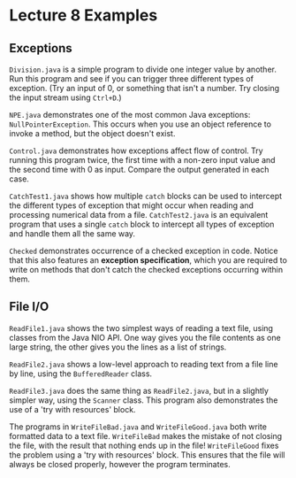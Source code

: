 # Lecture 8 Examples

## Exceptions

`Division.java` is a simple program to divide one integer value by another.
Run this program and see if you can trigger three different types of
exception. (Try an input of 0, or something that isn't a number.  Try
closing the input stream using `Ctrl+D`.)

`NPE.java` demonstrates one of the most common Java exceptions:
`NullPointerException`.  This occurs when you use an object reference to
invoke a method, but the object doesn't exist.

`Control.java` demonstrates how exceptions affect flow of control.  Try
running this program twice, the first time with a non-zero input value and
the second time with 0 as input. Compare the output generated in each case.

`CatchTest1.java` shows how multiple `catch` blocks can be used to
intercept the different types of exception that might occur when reading
and processing numerical data from a file.  `CatchTest2.java` is an
equivalent program that uses a single `catch` block to intercept all types
of exception and handle them all the same way.

`Checked` demonstrates occurrence of a checked exception in code.  Notice
that this also features an **exception specification**, which you are
required to write on methods that don't catch the checked exceptions
occurring within them.

## File I/O

`ReadFile1.java` shows the two simplest ways of reading a text file,
using classes from the Java NIO API.  One way gives you the file contents
as one large string, the other gives you the lines as a list of strings.

`ReadFile2.java` shows a low-level approach to reading text from a file
line by line, using the `BufferedReader` class.

`ReadFile3.java` does the same thing as `ReadFile2.java`, but in a slightly
simpler way, using the `Scanner` class.  This program also demonstrates
the use of a 'try with resources' block.

The programs in `WriteFileBad.java` and `WriteFileGood.java` both write
formatted data to a text file.  `WriteFileBad` makes the mistake of
not closing the file, with the result that nothing ends up in the file!
`WriteFileGood` fixes the problem using a 'try with resources' block.
This ensures that the file will always be closed properly, however the
program terminates.
